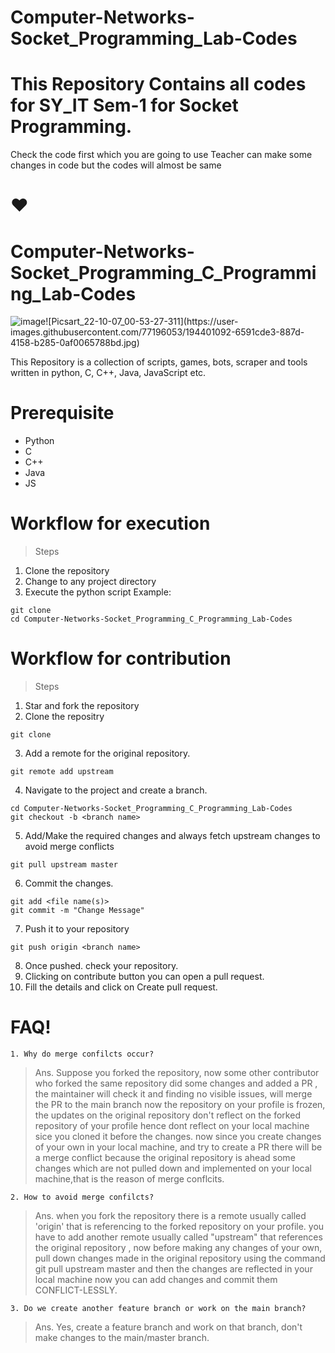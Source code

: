 # Computer-Networks-Socket_Programming_Lab-Codes
# This Repository Contains all codes for SY_IT Sem-1 for Socket Programming.

Check the code first which you are going to use 
Teacher can make some changes in code but the codes will almost be same
# :heart:

# Computer-Networks-Socket_Programming_C_Programming_Lab-Codes

![image]([https://user-images.githubusercontent.com/77196053/195439747-3d2600b0-df06-43fc-9dab-534a9e62616e.png](https://www.google.com/url?sa=i&url=https%3A%2F%2Fmedium.com%2F%40gayankod%2Fhacktoberfest-2023-are-you-ready-8640a0a36233&psig=AOvVaw2NfgTeDSTD3xU9iH5DT9d3&ust=1696443230600000&source=images&cd=vfe&opi=89978449&ved=0CBEQjRxqFwoTCIDK6NO92oEDFQAAAAAdAAAAABAE))![Picsart_22-10-07_00-53-27-311](https://user-images.githubusercontent.com/77196053/194401092-6591cde3-887d-4158-b285-0af0065788bd.jpg)

This Repository is a collection of scripts, games, bots, scraper and tools written in python, C, C++, Java, JavaScript etc. 

# Prerequisite
 * Python
 * C
 * C++
 * Java
 * JS
 
 # Workflow for execution
  
> Steps

1. Clone the repository
2. Change to any project directory
3. Execute the python script Example:

```
git clone 
cd Computer-Networks-Socket_Programming_C_Programming_Lab-Codes
```

# Workflow for contribution

> Steps

1. Star and fork the repository
2. Clone the repositry

```
git clone 
```

3. Add a remote for the original repository.
```
git remote add upstream 
```
4. Navigate to the project and create a branch.
 ```
cd Computer-Networks-Socket_Programming_C_Programming_Lab-Codes
git checkout -b <branch name>
```

5. Add/Make the required changes and always fetch upstream changes to avoid merge conflicts
```
git pull upstream master

```
6. Commit the changes.
```
git add <file name(s)>
git commit -m "Change Message"

```
7. Push it to your repository
```
git push origin <branch name>

```
8. Once pushed. check your repository.
9. Clicking on contribute button you can open a pull request.
10. Fill the details and click on Create pull request.

# FAQ!
```
1. Why do merge confilcts occur?
```
> Ans. Suppose you forked the repository, now some other contributor who forked the same repository did some changes and added a PR , the maintainer will check it and finding no visible issues, will merge the PR to the main branch now the repository on your profile is frozen, the updates on the original repository don't reflect on the forked repository of your profile hence dont reflect on your local machine sice you cloned it before the changes. now since you create changes of your own in your local machine, and try to create a PR there will be a merge conflict because the original repository is ahead some changes which are not pulled down and implemented on your local machine,that is the reason of merge conflcits.

```
2. How to avoid merge confilcts?
```

> Ans. when you fork the repository there is a remote usually called 'origin' that is referencing to the forked repository on your profile. you have to add another remote usually called "upstream" that references the original repository , now before making any changes of your own, pull down changes made in the original repository using the command git pull upstream master and then the changes are reflected in your local machine now you can add changes and commit them CONFLICT-LESSLY.

```
3. Do we create another feature branch or work on the main branch?
```
> Ans. Yes, create a feature branch and work on that branch, don't make changes to the main/master branch.
